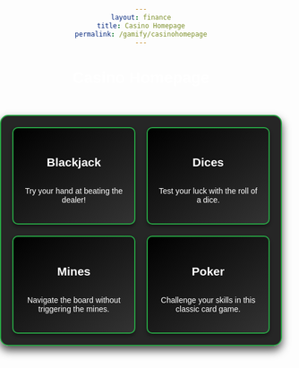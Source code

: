 ```yaml
---
layout: finance
title: Casino Homepage
permalink: /gamify/casinohomepage
---
```


<style>
    body {
        text-align: center;
        font-family: 'Arial', sans-serif;
        background-size: cover;
        color: white;
        margin: 0;
        padding: 0;
        overflow-x: hidden;
        position: relative;
    }
    .container {
        max-width: 800px;
        margin: 50px auto;
        padding: 20px;
        background-color: rgba(0, 0, 0, 0.85);
        border-radius: 15px;
        box-shadow: 0 8px 15px rgba(0, 0, 0, 0.7);
        border: 2px solid #28a745;
        position: relative;
        overflow: hidden;
    }
    .game-boxes {
        display: grid;
        grid-template-columns: 1fr;
        gap: 20px;
    }
    @media (min-width: 600px) {
        .game-boxes {
            grid-template-columns: 1fr 1fr;
        }
    }
    .game-box {
        display: flex;
        flex-direction: column;
        justify-content: center;
        align-items: center;
        text-decoration: none;
        padding: 20px;
        background: linear-gradient(145deg, #000000, #333333);
        color: white;
        border-radius: 10px;
        box-shadow: 0 4px 6px rgba(0, 0, 0, 0.4);
        border: 2px solid #28a745;
        transition: transform 0.3s, background-color 0.4s, box-shadow 0.3s;
        position: relative;
        overflow: hidden;
        cursor: pointer;
    }
    .game-box:hover {
        background: linear-gradient(145deg, #28a745, #c0392b);
        transform: scale(1.1);
        box-shadow: 0 10px 20px rgba(40, 167, 69, 0.6);
    }
    .leaderboard {
        margin-top: 40px;
        padding: 20px;
        background: rgba(0, 0, 0, 0.8);
        border-radius: 10px;
        border: 2px solid #ffc107;
    }
    
    .floating-symbol {
        position: absolute;
        font-size: 2em;
        opacity: 0.7;
        animation: float 5s infinite ease-in-out;
    }
    @keyframes float {
        0% { transform: translateY(0) rotate(0deg); opacity: 1; }
        50% { transform: translateY(-50px) rotate(180deg); opacity: 0.5; }
        100% { transform: translateY(0) rotate(360deg); opacity: 1; }
    }
</style>

<h1> Casino Homepage </h1>
<div class="container">
    <div class="game-boxes">
        <div class="game-box" onclick="location='./blackjack'">
            <h2>Blackjack</h2>
            <p>Try your hand at beating the dealer!</p>
        </div>
        <div class="game-box" onclick="location='./dices'">
            <h2>Dices</h2>
            <p>Test your luck with the roll of a dice.</p>
        </div>
        <div class="game-box" onclick="location='./mines'">
            <h2>Mines</h2>
            <p>Navigate the board without triggering the mines.</p>
        </div>
        <div class="game-box" onclick="location='./poker'">
            <h2>Poker</h2>
            <p>Challenge your skills in this classic card game.</p>
        </div>
    </div>  
</div>
